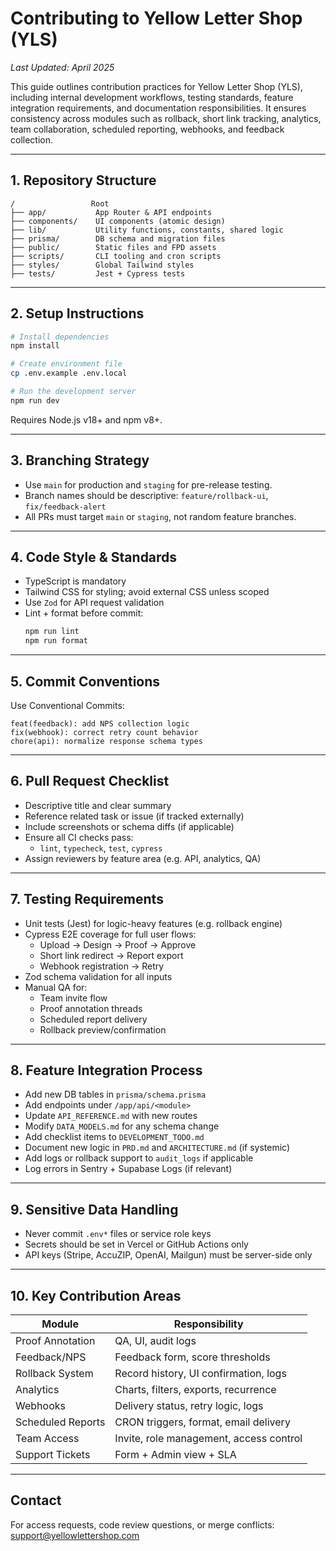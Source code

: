 # Contributing to Yellow Letter Shop (YLS)

_Last Updated: April 2025_

This guide outlines contribution practices for Yellow Letter Shop (YLS), including internal development workflows, testing standards, feature integration requirements, and documentation responsibilities. It ensures consistency across modules such as rollback, short link tracking, analytics, team collaboration, scheduled reporting, webhooks, and feedback collection.

---

## 1. Repository Structure

```
/                 Root
├── app/           App Router & API endpoints
├── components/    UI components (atomic design)
├── lib/           Utility functions, constants, shared logic
├── prisma/        DB schema and migration files
├── public/        Static files and FPD assets
├── scripts/       CLI tooling and cron scripts
├── styles/        Global Tailwind styles
├── tests/         Jest + Cypress tests
```

---

## 2. Setup Instructions

```bash
# Install dependencies
npm install

# Create environment file
cp .env.example .env.local

# Run the development server
npm run dev
```

Requires Node.js v18+ and npm v8+.

---

## 3. Branching Strategy

- Use `main` for production and `staging` for pre-release testing.
- Branch names should be descriptive: `feature/rollback-ui`, `fix/feedback-alert`
- All PRs must target `main` or `staging`, not random feature branches.

---

## 4. Code Style & Standards

- TypeScript is mandatory
- Tailwind CSS for styling; avoid external CSS unless scoped
- Use `Zod` for API request validation
- Lint + format before commit:
  ```bash
  npm run lint
  npm run format
  ```

---

## 5. Commit Conventions

Use Conventional Commits:
```
feat(feedback): add NPS collection logic
fix(webhook): correct retry count behavior
chore(api): normalize response schema types
```

---

## 6. Pull Request Checklist

- Descriptive title and clear summary
- Reference related task or issue (if tracked externally)
- Include screenshots or schema diffs (if applicable)
- Ensure all CI checks pass:
  - `lint`, `typecheck`, `test`, `cypress`
- Assign reviewers by feature area (e.g. API, analytics, QA)

---

## 7. Testing Requirements

- Unit tests (Jest) for logic-heavy features (e.g. rollback engine)
- Cypress E2E coverage for full user flows:
  - Upload → Design → Proof → Approve
  - Short link redirect → Report export
  - Webhook registration → Retry
- Zod schema validation for all inputs
- Manual QA for:
  - Team invite flow
  - Proof annotation threads
  - Scheduled report delivery
  - Rollback preview/confirmation

---

## 8. Feature Integration Process

- Add new DB tables in `prisma/schema.prisma`
- Add endpoints under `/app/api/<module>`
- Update `API_REFERENCE.md` with new routes
- Modify `DATA_MODELS.md` for any schema change
- Add checklist items to `DEVELOPMENT_TODO.md`
- Document new logic in `PRD.md` and `ARCHITECTURE.md` (if systemic)
- Add logs or rollback support to `audit_logs` if applicable
- Log errors in Sentry + Supabase Logs (if relevant)

---

## 9. Sensitive Data Handling

- Never commit `.env*` files or service role keys
- Secrets should be set in Vercel or GitHub Actions only
- API keys (Stripe, AccuZIP, OpenAI, Mailgun) must be server-side only

---

## 10. Key Contribution Areas

| Module            | Responsibility                         |
|-------------------|-----------------------------------------|
| Proof Annotation  | QA, UI, audit logs                      |
| Feedback/NPS      | Feedback form, score thresholds         |
| Rollback System   | Record history, UI confirmation, logs   |
| Analytics         | Charts, filters, exports, recurrence    |
| Webhooks          | Delivery status, retry logic, logs      |
| Scheduled Reports | CRON triggers, format, email delivery   |
| Team Access       | Invite, role management, access control |
| Support Tickets   | Form + Admin view + SLA                 |

---

## Contact

For access requests, code review questions, or merge conflicts:  
support@yellowlettershop.com

